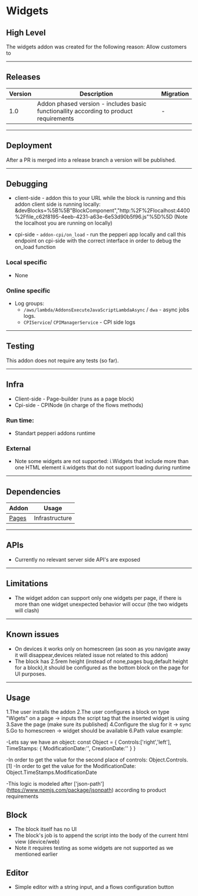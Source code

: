 # Widgets

## High Level
The widgets addon was created for the following reason:
Allow customers to

---

## Releases
| Version | Description | Migration |
|-------- |------------ |---------- |
| 1.0 | Addon phased version - includes basic functionallity according to product requirements | - |

---

## Deployment
After a PR is merged into a release branch a version will be published.

---

## Debugging
- client-side - addon this to your URL while the block is running and this addon client side is running locally:
&devBlocks=%5B%5B"BlockComponent","http:%2F%2Flocalhost:4400%2Ffile_c62f8195-4eeb-4231-a63e-6e53d90b5f96.js"%5D%5D
(Note the localhost you are running on locally)

- cpi-side - `addon-cpi/on_load` - run the pepperi app locally and call this endpoint on cpi-side with the correct interface in order to debug the on_load function 

### Local specific
- None

### Online specific
- Log groups: 
  - `/aws/lambda/AddonsExecuteJavaScriptLambdaAsync` / `dwa` - async jobs logs.
  - `CPIService`/ `CPIManagerService` - CPI side logs

---

## Testing
This addon does not require any tests (so far).

---

## Infra
- Client-side - Page-builder (runs as a page block)
- Cpi-side - CPINode (in charge of the flows methods)

### Run time:
- Standart pepperi addons runtime

### External
- Note some widgets are not supported:
i.Widgets that include more than one HTML element
ii.widgets that do not support loading during runtime

---

## Dependencies

| Addon | Usage |
|-------- |------------ |
| [Pages](https://github.com/Pepperi-Addons/page-builder) | Infrastructure |

---

## APIs
- Currently no relevant server side API's are exposed

---

## Limitations
- The widget addon can support only one widgets per page, if there is more than one widget unexpected behavior will occur (the two widgets will clash)
---

## Known issues
- On devices it works only on homescreen (as soon as you navigate away it will disappear,devices related issue not related to this addon)
- The block has 2.5rem height (instead of none,pages bug,default height for a block),it should be configured as the bottom block on the page for UI purposes.
---

## Usage
1.The user installs the addon
2.The user configures a block on type "Wigets" on a page -> inputs the script tag that the inserted widget is using
3.Save the page (make sure its published)
4.Configure the slug for it -> sync
5.Go to homescreen -> widget should be available
6.Path value example:

-Lets say we have an object:
const Object = {
  Controls:['right','left'],
  TimeStamps: {
    ModificationDate:'',
    CreationDate:''
  }
}

-In order to get the value for the second place of controls: Object.Controls.[1]
-In order to get the value for the ModificationDate: Object.TimeStamps.ModificationDate

-This logic is modeled after ['json-path'] (https://www.npmjs.com/package/jsonpath) according to product requirements 

## Block
- The block itself has no UI
- The block's job is to append the script into the body of the current html view (device/web)
- Note it requires testing as some widgets are not supported as we mentioned earlier

## Editor
- Simple editor with a string input, and a flows configuration button
